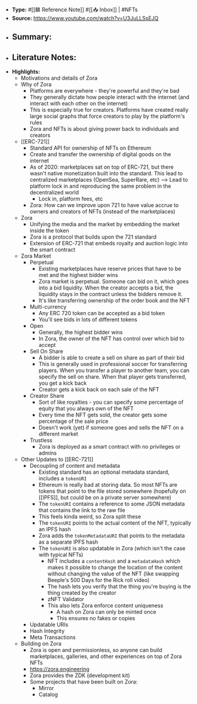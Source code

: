 - **Type:** #[[🟦 Reference Note]] #[[📥 Inbox]] | #NFTs
- **Source:** https://www.youtube.com/watch?v=U3JuLLSsEJQ
- **Summary:**
    - 
- **Literature Notes:**
    - 
- **Highlights:**
    - Motivations and details of Zora
    - Why of Zora
        - Platforms are everywhere - they're powerful and they're bad
        - They generally dictate how people interact with the internet (and interact with each other on the internet)
        - This is especially true for creators. Platforms have created really large social graphs that force creators to play by the platform's rules
        - Zora and NFTs is about giving power back to individuals and creators
    - [[ERC-721]]
        - Standard API for ownership of NFTs on Ethereum
        - Create and transfer the ownership of digital goods on the internet
        - As of 2020: marketplaces sat on top of ERC-721, but there wasn't native monetization built into the standard. This lead to centralized marketplaces (OpenSea, SuperRare, etc) --> Lead to platform lock in and reproducing the same problem in the decentralized world
            - Lock in, platform fees, etc
        - Zora: How can we improve upon 721 to have value accrue to owners and creators of NFTs (instead of the marketplaces)
    - Zora
        - Unifying the media and the market by embedding the market inside the token
        - Zora is a protocol that builds upon the 721 standard
        - Extension of ERC-721 that embeds royalty and auction logic into the smart contract
    - Zora Market
        - Perpetual
            - Existing marketplaces have reserve prices that have to be met and the highest bidder wins
            - Zora market is perpetual. Someone can bid on it, which goes into a bid liquidity. When the creator accepts a bid, the liquidity stays in the contract unless the bidders remove it.
            - It's like transferring ownership of the order book and the NFT
        - Multi-currency
            - Any ERC 720 token can be accepted as a bid token
            - You'll see bids in lots of different tokens
        - Open 
            - Generally, the highest bidder wins
            - In Zora, the owner of the NFT has control over which bid to accept
        - Sell On Share
            - A bidder is able to create a sell on share as part of their bid
            - This is generally used in professional soccer for transferring players. When you transfer a player to another team, you can specify the sell on share. When that player gets transferred, you get a kick back
            - Creator gets a kick back on each sale of the NFT
        - Creator Share
            - Sort of like royalties - you can specify some percentage of equity that you always own of the NFT
            - Every time the NFT gets sold, the creator gets some percentage of the sale price
            - Doesn't work (yet) if someone goes and sells the NFT on a different market
        - Trustless
            - Zora is deployed as a smart contract with no privileges or admins
    - Other Updates to [[ERC-721]]
        - Decoupling of content and metadata
            - Existing standard has an optional metadata standard, includes a `tokenURI`
            - Ethereum is really bad at storing data. So most NFTs are tokens that point to the file stored somewhere (hopefully on [[IPFS]], but could be on a private server somewhere)
            - The `tokenURI` contains a reference to some JSON metadata that contains the link to the raw file
            - This feels kinda weird, so Zora split these
            - The `tokenURI` points to the actual content of the NFT, typically an IPFS hash
            - Zora adds the `tokenMetadataURI` that points to the metadata as a separate IPFS hash
            - The `tokenURI` is also updatable in Zora (which isn't the case with typical NFTs)
                - NFT includes a `contentHash` and a `metadataHash` which makes it possible to change the location of the content without changing the value of the NFT (like swapping Beeple's 500 Days for the Rick roll video)
                - The hash lets you verify that the thing you're buying is the thing created by the creator
                - zNFT Validator
                - This also lets Zora enforce content uniqueness
                    - A hash on Zora can only be minted once
                    - This ensures no fakes or copies
        - Updatable URIs
        - Hash Integrity
        - Meta Transactions
    - Building on Zora
        - Zora is open and permissionless, so anyone can build marketplaces, galleries, and other experiences on top of Zora NFTs
        - https://zora.engineering
        - Zora provides the ZDK (development kit)
        - Some projects that have been built on Zora:
            - Mirror
            - Catalog
